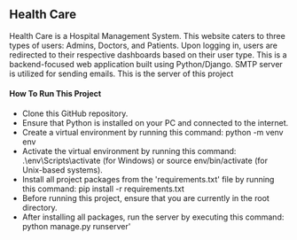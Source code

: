 ## Health Care
Health Care is a Hospital Management System. This website caters to three types of users: Admins, Doctors, and Patients. Upon logging in, users are redirected to their respective dashboards based on their user type. This is a backend-focused web application built using Python/Django. SMTP server is utilized for sending emails. This is the server of this project

#### How To Run This Project
* Clone this GitHub repository.
* Ensure that Python is installed on your PC and connected to the internet.
* Create a virtual environment by running this command: python -m venv env
* Activate the virtual environment by running this command: .\\env\\Scripts\\activate (for Windows) or source env/bin/activate (for Unix-based systems).
* Install all project packages from the 'requirements.txt' file by running this command: pip install -r requirements.txt
* Before running this project, ensure that you are currently in the root directory.
* After installing all packages, run the server by executing this command: python manage.py runserver'

